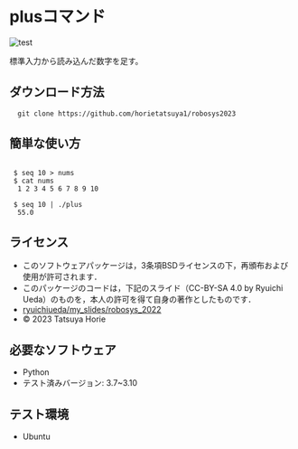 # plusコマンド

![test](https://github.com/horietatsuya1/robosys2023/actions/workflows/test.yml/badge.svg)

標準入力から読み込んだ数字を足す。

## ダウンロード方法
```
  git clone https://github.com/horietatsuya1/robosys2023

```

## 簡単な使い方
```

 $ seq 10 > nums
 $ cat nums
  1 2 3 4 5 6 7 8 9 10

```
```
 $ seq 10 | ./plus
  55.0

```

## ライセンス

* このソフトウェアパッケージは，3条項BSDライセンスの下，再頒布および使用が許可されます．
* このパッケージのコードは，下記のスライド（CC-BY-SA 4.0 by Ryuichi Ueda）のものを，本人の許可を得て自身の著作としたものです．
* [ryuichiueda/my_slides/robosys_2022](https://github.com/ryuichiueda/my_slides/tree/master/robosys_2022)
* © 2023 Tatsuya Horie

## 必要なソフトウェア

* Python
* テスト済みバージョン: 3.7~3.10

## テスト環境

* Ubuntu
